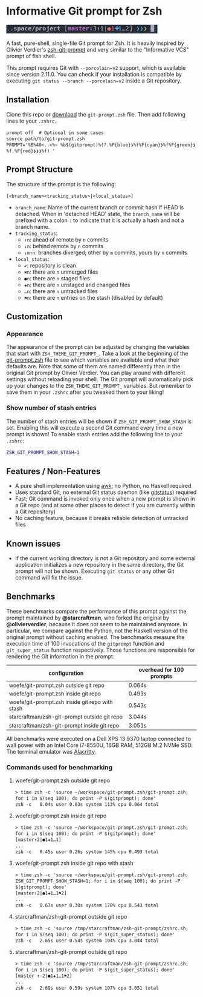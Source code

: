 # Informative Git prompt for Zsh

<img src="screenshot.png" width="400" />

A fast, pure-shell, single-file Git prompt for Zsh.
It is heavily inspired by Olivier Verdier's [zsh-git-prompt](https://github.com/olivierverdier/zsh-git-prompt) and very similar to the "Informative VCS" prompt of fish shell.

This prompt requires Git with `--porcelain=v2` support, which is available since version 2.11.0.
You can check if your installation is compatible by executing `git status --branch --porcelain=v2` inside a Git repository.

## Installation
Clone this repo or [download](https://raw.githubusercontent.com/woefe/zsh-git-prompt/master/git-prompt.zsh) the `git-prompt.zsh` file.
Then add following lines to your `.zshrc`.

```
prompt off  # Optional in some cases
source path/to/git-prompt.zsh
PROMPT='%B%40<..<%~ %b$(gitprompt)%(?.%F{blue}❯%f%F{cyan}❯%f%F{green}❯%f.%F{red}❯❯❯%f) '
```


## Prompt Structure
The structure of the prompt is the following:

```
[<branch_name><tracking_status>|<local_status>]
```

* `branch_name`: Name of the current branch or commit hash if HEAD is detached. When in 'detached HEAD' state, the
    `branch_name` will be prefixed with a colon `:` to indicate that it is actually a hash and not a branch name.
* `tracking_status`:
    * `↑n`: ahead of remote by `n` commits
    * `↓n`: behind remote by `n` commits
    * `↓m↑n`: branches diverged; other by `m` commits, yours by `n` commits
* `local_status`:
    * `✔`: repository is clean
    * `✖n`: there are `n` unmerged files
    * `●n`: there are `n` staged files
    * `✚n`: there are `n` unstaged and changed files
    * `…n`: there are `n` untracked files
    * `⚑n`: there are `n` entries on the stash (disabled by default)


## Customization

### Appearance
The appearance of the prompt can be adjusted by changing the variables that start with `ZSH_THEME_GIT_PROMPT_`.
Take a look at the beginning of the [git-prompt.zsh](./git-prompt.zsh) file to see which variables are available and what their defaults are.
Note that some of them are named differently than in the original Git prompt by Olivier Verdier.
You can play around with different settings without reloading your shell.
The Git prompt will automatically pick up your changes to the `ZSH_THEME_GIT_PROMPT_` variables.
But remember to save them in your `.zshrc` after you tweaked them to your liking!

### Show number of stash entries
The number of stash entries will be shown if `ZSH_GIT_PROMPT_SHOW_STASH` is set.
Enabling this will execute a second Git command every time a new prompt is shown!
To enable stash entries add the following line to your `.zshrc`:

```bash
ZSH_GIT_PROMPT_SHOW_STASH=1
```

## Features / Non-Features
* A pure shell implementation using [awk](https://pubs.opengroup.org/onlinepubs/9699919799/utilities/awk.html); no Python, no Haskell required
    <!-- Well, technically awk is its own programming language and therefore not "pure shell", but heh -->
* Uses standard Git, no external Git status daemon (like [gitstatus](https://github.com/romkatv/gitstatus)) required
* Fast; Git command is invoked only once when a new prompt is shown in a Git repo (and at some other places to detect if you are currently within a Git repository)
* No caching feature, because it breaks reliable detection of untracked files

## Known issues
* If the current working directory is not a Git repository and some external application initializes a new repository in the same directory, the Git prompt will not be shown.
    Executing `git status` or any other Git command will fix the issue.

## Benchmarks
These benchmarks compare the performance of this prompt against the prompt maintained by **@starcraftman**, who forked the original by **@olivierverdier**, because it does not seem to be maintained anymore.
In particular, we compare against the Python, not the Haskell version of the original prompt without caching enabled.
The benchmarks measure the execution time of 100 invocations of the `gitprompt` function and `git_super_status` function respectively.
Those functions are responsible for rendering the Git information in the prompt.

| configuration                                   | overhead for 100 prompts |
|-------------------------------------------------|--------------------------|
| woefe/git-prompt.zsh outside git repo           | 0.064s                   |
| woefe/git-prompt.zsh inside git repo            | 0.493s                   |
| woefe/git-prompt.zsh inside git repo with stash | 0.543s                   |
| starcraftman/zsh-git-prompt outside git repo    | 3.044s                   |
| starcraftman/zsh-git-prompt inside git repo     | 3.051s                   |

All benchmarks were executed on a Dell XPS 13 9370 laptop connected to wall power with an Intel Core i7-8550U, 16GB RAM, 512GB M.2 NVMe SSD.
The terminal emulator was [Alacritty](https://github.com/jwilm/alacritty).

### Commands used for benchmarking

1. woefe/git-prompt.zsh outside git repo
    ```
    > time zsh -c 'source ~/workspace/git-prompt.zsh/git-prompt.zsh; for i in $(seq 100); do print -P $(gitprompt); done'
    zsh -c   0.04s user 0.03s system 113% cpu 0.064 total
    ```

2. woefe/git-prompt.zsh inside git repo
    ```
    > time zsh -c 'source ~/workspace/git-prompt.zsh/git-prompt.zsh; for i in $(seq 100); do print -P $(gitprompt); done'
    [master↑2|●1✚1…1]
    ...
    zsh -c   0.45s user 0.26s system 145% cpu 0.493 total
    ```

3. woefe/git-prompt.zsh inside git repo with stash
    ```
    > time zsh -c 'source ~/workspace/git-prompt.zsh/git-prompt.zsh; ZSH_GIT_PROMPT_SHOW_STASH=1; for i in $(seq 100); do print -P $(gitprompt); done'
    [master↑2|●1✚1…1⚑2]
    ...
    zsh -c   0.67s user 0.30s system 178% cpu 0.543 total
    ```

4. starcraftman/zsh-git-prompt outside git repo
    ```
    > time zsh -c 'source /tmp/starcraftman/zsh-git-prompt/zshrc.sh; for i in $(seq 100); do print -P $(git_super_status); done'
    zsh -c   2.65s user 0.54s system 104% cpu 3.044 total
    ```

5. starcraftman/zsh-git-prompt outside git repo
    ```
    > time zsh -c 'source /tmp/starcraftman/zsh-git-prompt/zshrc.sh; for i in $(seq 100); do print -P $(git_super_status); done'
    [master ↑·2|●1✚1…1⚑2]
    ...
    zsh -c   2.69s user 0.59s system 107% cpu 3.051 total
    ```
